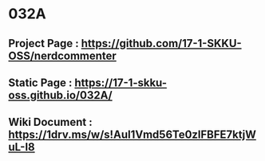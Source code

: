 # 032A

## Project Page : https://github.com/17-1-SKKU-OSS/nerdcommenter
## Static Page : https://17-1-skku-oss.github.io/032A/
## Wiki Document : https://1drv.ms/w/s!AuI1Vmd56Te0zlFBFE7ktjWuL-I8

